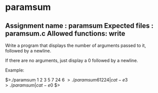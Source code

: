 # paramsum
Assignment name  : paramsum
Expected files   : paramsum.c
Allowed functions: write
--------------------------------------------------------------------------------

Write a program that displays the number of arguments passed to it, followed by
a newline.

If there are no arguments, just display a 0 followed by a newline.

Example:

$>./paramsum 1 2 3 5 7 24
6
$>./paramsum 6 12 24 | cat -e
3$
$>./paramsum | cat -e
0$
$>